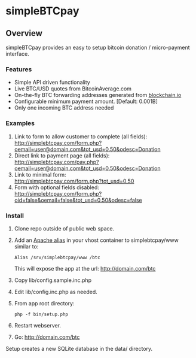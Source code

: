 simpleBTCpay
============

## Overview
simpleBTCpay provides an easy to setup bitcoin donation / micro-payment interface.  

### Features
- Simple API driven functionality
- Live BTC/USD quotes from BitcoinAverage.com
- On-the-fly BTC forwarding addresses generated from [blockchain.io](https://blockchain.info/api/api_receive)
- Configurable minimum payment amount. [Default: 0.001B]
- Only one incoming BTC address needed


### Examples
1. Link to form to allow customer to complete (all fields):  
<http://simplebtcpay.com/form.php?oemail=user@domain.com&tot_usd=0.50&odesc=Donation>
1. Direct link to payment page (all fields):  
<http://simplebtcpay.com/pay.php?oemail=user@domain.com&tot_usd=0.50&odesc=Donation>
1. Link to minimal form:  
<http://simplebtcpay.com/form.php?tot_usd=0.50>
1. Form with optional fields disabled:  
<http://simplebtcpay.com/form.php?oid=false&oemail=false&tot_usd=0.50&odesc=false>

### Install
1. Clone repo outside of public web space.
2. Add an [Apache alias](http://httpd.apache.org/docs/2.2/mod/mod_alias.html) in your vhost container to simplebtcpay/www similar to:

	```
	Alias /srv/simplebtcpay/www /btc
	```	
	This will expose the app at the url:
	<http://domain.com/btc>

3. Copy lib/config.sample.inc.php
4. Edit lib/config.inc.php as needed.
5. From app root directory:
	
	```
	php -f bin/setup.php
	```
6. Restart webserver.
7. Go: <http://domain.com/btc>

Setup creates a new SQLite database in the data/ directory. 